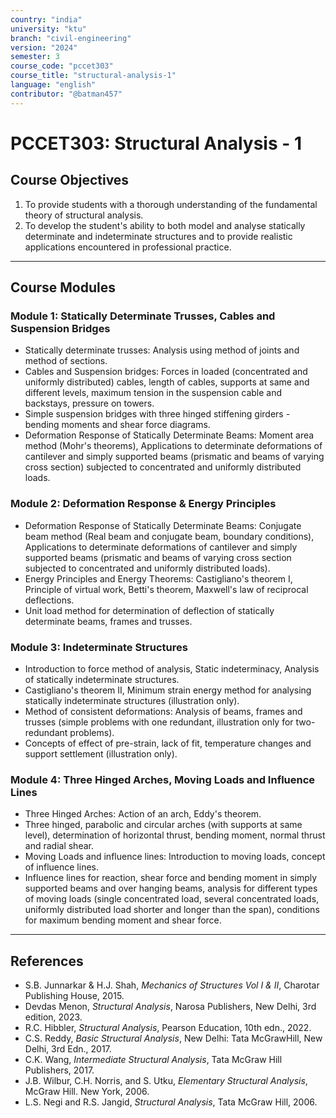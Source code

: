 ```yaml
---
country: "india"
university: "ktu"
branch: "civil-engineering"
version: "2024"
semester: 3
course_code: "pccet303"
course_title: "structural-analysis-1"
language: "english"
contributor: "@batman457"
---
```


# PCCET303: Structural Analysis - 1

## Course Objectives
1. To provide students with a thorough understanding of the fundamental theory of structural analysis.
2. To develop the student's ability to both model and analyse statically determinate and indeterminate structures and to provide realistic applications encountered in professional practice.

---

## Course Modules

### Module 1: Statically Determinate Trusses, Cables and Suspension Bridges
- Statically determinate trusses: Analysis using method of joints and method of sections.
- Cables and Suspension bridges: Forces in loaded (concentrated and uniformly distributed) cables, length of cables, supports at same and different levels, maximum tension in the suspension cable and backstays, pressure on towers.
- Simple suspension bridges with three hinged stiffening girders - bending moments and shear force diagrams.
- Deformation Response of Statically Determinate Beams: Moment area method (Mohr's theorems), Applications to determinate deformations of cantilever and simply supported beams (prismatic and beams of varying cross section) subjected to concentrated and uniformly distributed loads.

### Module 2: Deformation Response & Energy Principles
- Deformation Response of Statically Determinate Beams: Conjugate beam method (Real beam and conjugate beam, boundary conditions), Applications to determinate deformations of cantilever and simply supported beams (prismatic and beams of varying cross section subjected to concentrated and uniformly distributed loads).
- Energy Principles and Energy Theorems: Castigliano's theorem I, Principle of virtual work, Betti's theorem, Maxwell's law of reciprocal deflections.
- Unit load method for determination of deflection of statically determinate beams, frames and trusses.

### Module 3: Indeterminate Structures
- Introduction to force method of analysis, Static indeterminacy, Analysis of statically indeterminate structures.
- Castigliano's theorem II, Minimum strain energy method for analysing statically indeterminate structures (illustration only).
- Method of consistent deformations: Analysis of beams, frames and trusses (simple problems with one redundant, illustration only for two-redundant problems).
- Concepts of effect of pre-strain, lack of fit, temperature changes and support settlement (illustration only).

### Module 4: Three Hinged Arches, Moving Loads and Influence Lines
- Three Hinged Arches: Action of an arch, Eddy's theorem.
- Three hinged, parabolic and circular arches (with supports at same level), determination of horizontal thrust, bending moment, normal thrust and radial shear.
- Moving Loads and influence lines: Introduction to moving loads, concept of influence lines.
- Influence lines for reaction, shear force and bending moment in simply supported beams and over hanging beams, analysis for different types of moving loads (single concentrated load, several concentrated loads, uniformly distributed load shorter and longer than the span), conditions for maximum bending moment and shear force.

---

## References

- S.B. Junnarkar & H.J. Shah, *Mechanics of Structures Vol I & II*, Charotar Publishing House, 2015.
- Devdas Menon, *Structural Analysis*, Narosa Publishers, New Delhi, 3rd edition, 2023.
- R.C. Hibbler, *Structural Analysis*, Pearson Education, 10th edn., 2022.
- C.S. Reddy, *Basic Structural Analysis*, New Delhi: Tata McGrawHill, New Delhi, 3rd Edn., 2017.
- C.K. Wang, *Intermediate Structural Analysis*, Tata McGraw Hill Publishers, 2017.
- J.B. Wilbur, C.H. Norris, and S. Utku, *Elementary Structural Analysis*, McGraw Hill. New York, 2006.
- L.S. Negi and R.S. Jangid, *Structural Analysis*, Tata McGraw Hill, 2006.
